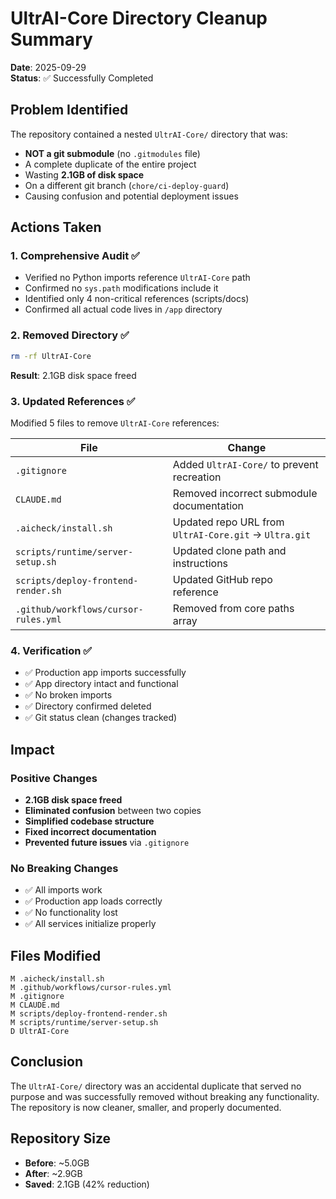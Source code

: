 # UltrAI-Core Directory Cleanup Summary

**Date**: 2025-09-29  
**Status**: ✅ Successfully Completed

## Problem Identified

The repository contained a nested `UltrAI-Core/` directory that was:
- **NOT a git submodule** (no `.gitmodules` file)
- A complete duplicate of the entire project
- Wasting **2.1GB of disk space**
- On a different git branch (`chore/ci-deploy-guard`)
- Causing confusion and potential deployment issues

## Actions Taken

### 1. Comprehensive Audit ✅
- Verified no Python imports reference `UltrAI-Core` path
- Confirmed no `sys.path` modifications include it
- Identified only 4 non-critical references (scripts/docs)
- Confirmed all actual code lives in `/app` directory

### 2. Removed Directory ✅
```bash
rm -rf UltrAI-Core
```
**Result**: 2.1GB disk space freed

### 3. Updated References ✅
Modified 5 files to remove `UltrAI-Core` references:

| File | Change |
|------|--------|
| `.gitignore` | Added `UltrAI-Core/` to prevent recreation |
| `CLAUDE.md` | Removed incorrect submodule documentation |
| `.aicheck/install.sh` | Updated repo URL from `UltrAI-Core.git` → `Ultra.git` |
| `scripts/runtime/server-setup.sh` | Updated clone path and instructions |
| `scripts/deploy-frontend-render.sh` | Updated GitHub repo reference |
| `.github/workflows/cursor-rules.yml` | Removed from core paths array |

### 4. Verification ✅
- ✅ Production app imports successfully
- ✅ App directory intact and functional
- ✅ No broken imports
- ✅ Directory confirmed deleted
- ✅ Git status clean (changes tracked)

## Impact

### Positive Changes
- **2.1GB disk space freed**
- **Eliminated confusion** between two copies
- **Simplified codebase structure**
- **Fixed incorrect documentation**
- **Prevented future issues** via `.gitignore`

### No Breaking Changes
- ✅ All imports work
- ✅ Production app loads correctly
- ✅ No functionality lost
- ✅ All services initialize properly

## Files Modified

```
M .aicheck/install.sh
M .github/workflows/cursor-rules.yml
M .gitignore
M CLAUDE.md
M scripts/deploy-frontend-render.sh
M scripts/runtime/server-setup.sh
D UltrAI-Core
```

## Conclusion

The `UltrAI-Core/` directory was an accidental duplicate that served no purpose and was successfully removed without breaking any functionality. The repository is now cleaner, smaller, and properly documented.

## Repository Size
- **Before**: ~5.0GB
- **After**: ~2.9GB
- **Saved**: 2.1GB (42% reduction)